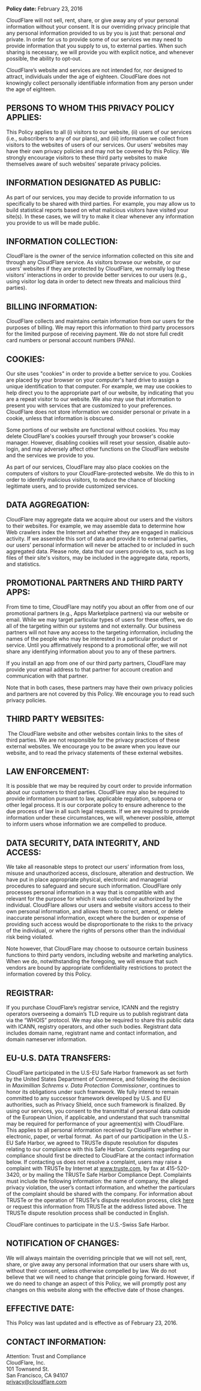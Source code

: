 **Policy date:** February 23, 2016

CloudFlare will not sell, rent, share, or give away any of your personal information without your consent. It is our overriding privacy principle that any personal information provided to us by you is just that: personal *and* private. In order for us to provide some of our services we may need to provide information that you supply to us, to external parties. When such sharing is necessary, we will provide you with explicit notice, and whenever possible, the ability to opt-out. 

CloudFlare’s website and services are not intended for, nor designed to attract, individuals under the age of eighteen. CloudFlare does not knowingly collect personally identifiable information from any person under the age of eighteen.

## PERSONS TO WHOM THIS PRIVACY POLICY APPLIES: 

This Policy applies to all (i) visitors to our website, (ii) users of our services (i.e., subscribers to any of our plans), and (iii) information we collect from visitors to the websites of users of our services. Our users’ websites may have their own privacy policies and may not be covered by this Policy.  We strongly encourage visitors to these third party websites to make themselves aware of such websites’ separate privacy policies.

## INFORMATION DESIGNATED AS PUBLIC:

As part of our services, you may decide to provide information to us specifically to be shared with third parties. For example, you may allow us to build statistical reports based on what malicious visitors have visited your site(s). In these cases, we will try to make it clear whenever any information you provide to us will be made public. 

## INFORMATION COLLECTION:

CloudFlare is the owner of the service information collected on this site and through any CloudFlare service. As visitors browse our website, or our users’ websites if they are protected by CloudFlare, we normally log these visitors’ interactions in order to provide better services to our users (e.g., using visitor log data in order to detect new threats and malicious third parties).  

## BILLING INFORMATION: 

CloudFlare collects and maintains certain information from our users for the purposes of billing.  We may report this information to third party processors for the limited purpose of receiving payment. We do not store full credit card numbers or personal account numbers (PANs).

## COOKIES:

Our site uses "cookies" in order to provide a better service to you. Cookies are placed by your browser on your computer's hard drive to assign a unique identification to that computer. For example, we may use cookies to help direct you to the appropriate part of our website, by indicating that you are a repeat visitor to our website.  We also may use that information to present you with services that are customized to your preferences.  CloudFlare does not store information we consider personal or private in a cookie, unless that information is obscured.

Some portions of our website are functional without cookies. You may delete CloudFlare's cookies yourself through your browser's cookie manager. However, disabling cookies will reset your session, disable auto-login, and may adversely affect other functions on the CloudFlare website and the services we provide to you.

As part of our services, CloudFlare may also place cookies on the computers of visitors to your CloudFlare-protected website. We do this to in order to identify malicious visitors, to reduce the chance of blocking legitimate users, and to provide customized services.

## DATA AGGREGATION:

CloudFlare may aggregate data we acquire about our users and the visitors to their websites. For example, we may assemble data to determine how Web crawlers index the Internet and whether they are engaged in malicious activity. If we assemble this sort of data and provide it to external parties, our users’ personal information will never be attached to or included in such aggregated data. Please note, data that our users provide to us, such as log files of their site's visitors, may be included in the aggregate data, reports, and statistics.

## PROMOTIONAL PARTNERS AND THIRD PARTY APPS:

From time to time, CloudFlare may notify you about an offer from one of our promotional partners (e.g., Apps Marketplace partners) via our website or email. While we may target particular types of users for these offers, we do all of the targeting within our systems and not externally. Our business partners will not have any access to the targeting information, including the names of the people who may be interested in a particular product or service. Until you affirmatively respond to a promotional offer, we will not share any identifying information about you to any of these partners. 

If you install an app from one of our third party partners, CloudFlare may provide your email address to that partner for account creation and communication with that partner. 
 
Note that in both cases, these partners may have their own privacy policies and partners are not covered by this Policy.  We encourage you to read such privacy policies.

## THIRD PARTY WEBSITES:

 The CloudFlare website and other websites contain links to the sites of third parties. We are not responsible for the privacy practices of these external websites. We encourage you to be aware when you leave our website, and to read the privacy statements of these external websites.

## LAW ENFORCEMENT:

It is possible that we may be required by court order to provide information about our customers to third parties. CloudFlare may also be required to provide information pursuant to law, applicable regulation, subpoena or other legal process. It is our corporate policy to ensure adherence to the due process of law in all such legal requests.  If we are required to provide information under these circumstances, we will, whenever possible, attempt to inform users whose information we are compelled to produce.

## DATA SECURITY, DATA INTEGRITY, AND ACCESS:

We take all reasonable steps to protect our users’ information from loss, misuse and unauthorized access, disclosure, alteration and destruction. We have put in place appropriate physical, electronic and managerial procedures to safeguard and secure such information. CloudFlare only processes personal information in a way that is compatible with and relevant for the purpose for which it was collected or authorized by the individual.  CloudFlare allows our users and website visitors access to their own personal information, and allows them to correct, amend, or delete inaccurate personal information, except where the burden or expense of providing such access would be disproportionate to the risks to the privacy of the individual, or where the rights of persons other than the individual risk being violated.

Note however, that CloudFlare may choose to outsource certain business functions to third party vendors, including website and marketing analytics. When we do, notwithstanding the foregoing, we will ensure that such vendors are bound by appropriate confidentiality restrictions to protect the information covered by this Policy.

## REGISTRAR:

If you purchase CloudFlare’s registrar service, ICANN and the registry operators overseeing a domain’s TLD require us to publish registrant data via the “WHOIS” protocol.  We may also be required to share this public data with ICANN, registry operators, and other such bodies. Registrant data includes domain name, registrant name and contact information, and domain nameserver information.

## EU-U.S. DATA TRANSFERS:

CloudFlare participated in the U.S-EU Safe Harbor framework as set forth by the United States Department of Commerce, and following the decision in *Maximillian Schrems v. Data Protection Commissioner*, continues to honor its obligations under such framework.  We fully intend to remain committed to any successor framework developed by U.S. and EU authorities, such as Privacy Shield, once such framework is finalized.  By using our services, you consent to the transmittal of personal data outside of the European Union, if applicable, and understand that such transmittal may be required for performance of your agreement(s) with CloudFlare.  This applies to all personal information received by CloudFlare whether in electronic, paper, or verbal format. 
As part of our participation in the U.S.-EU Safe Harbor, we agreed to TRUSTe dispute resolution for disputes relating to our compliance with this Safe Harbor. Complaints regarding our compliance should first be directed to CloudFlare at the contact information below.  If contacting us does not resolve a complaint, users may raise a complaint with TRUSTe by Internet at www.truste.com, by fax at 415-520-3420, or by mailing the TRUSTe Safe Harbor Compliance Dept.  Complaints must include the following information: the name of company, the alleged privacy violation, the user’s contact information, and whether the particulars of the complaint should be shared with the company. For information about TRUSTe or the operation of TRUSTe's dispute resolution process, click [here](https://www.truste.com/consumer-resources/dispute-resolution/) or request this information from TRUSTe at the address listed above. The TRUSTe dispute resolution process shall be conducted in English. 

CloudFlare continues to participate in the U.S.-Swiss Safe Harbor. 

## NOTIFICATION OF CHANGES:

We will always maintain the overriding principle that we will not sell, rent, share, or give away any personal information that our users share with us, without their consent, unless otherwise compelled by law. We do not believe that we will need to change that principle going forward. However, if we do need to change an aspect of this Policy, we will promptly post any changes on this website along with the effective date of those changes. 

## EFFECTIVE DATE:

This Policy was last updated and is effective as of February 23, 2016.

## CONTACT INFORMATION:

Attention: Trust and Compliance<br/>
CloudFlare, Inc.<br/>
101 Townsend St.<br/>
San Francisco, CA 94107<br/>
privacy@cloudflare.com
